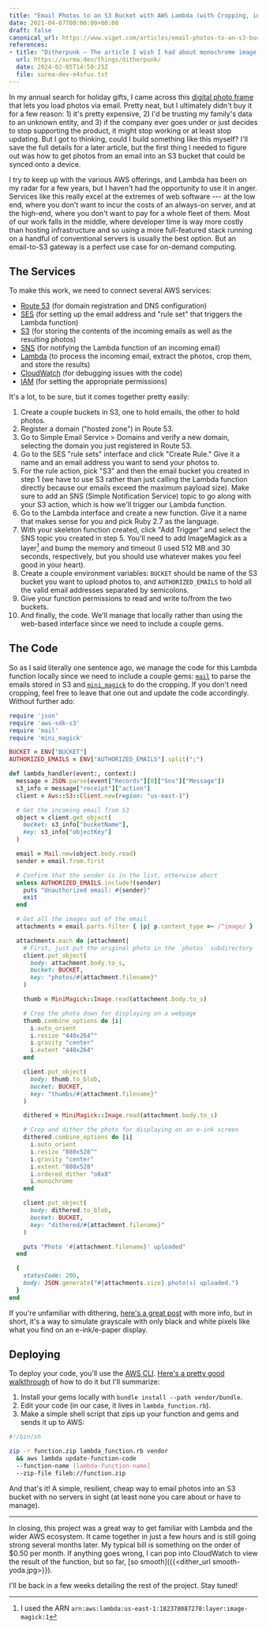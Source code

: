 ```yaml
---
title: "Email Photos to an S3 Bucket with AWS Lambda (with Cropping, in Ruby)"
date: 2021-04-07T00:00:00+00:00
draft: false
canonical_url: https://www.viget.com/articles/email-photos-to-an-s3-bucket-with-aws-lambda-with-cropping-in-ruby/
references:
- title: "Ditherpunk — The article I wish I had about monochrome image dithering — surma.dev"
  url: https://surma.dev/things/ditherpunk/
  date: 2024-02-05T14:50:25Z
  file: surma-dev-e4sfuv.txt
---
```


In my annual search for holiday gifts, I came across this [digital photo
frame](https://auraframes.com/digital-frames/color/graphite) that lets
you load photos via email. Pretty neat, but I ultimately didn't buy it
for a few reason: 1) it's pretty expensive, 2) I'd be trusting my
family's data to an unknown entity, and 3) if the company ever goes
under or just decides to stop supporting the product, it might stop
working or at least stop updating. But I got to thinking, could I build
something like this myself? I'll save the full details for a later
article, but the first thing I needed to figure out was how to get
photos from an email into an S3 bucket that could be synced onto a
device.

I try to keep up with the various AWS offerings, and Lambda has been on
my radar for a few years, but I haven't had the opportunity to use it
in anger. Services like this really excel at the extremes of web
software --- at the low end, where you don't want to incur the costs of
an always-on server, and at the high-end, where you don't want to pay
for a whole fleet of them. Most of our work falls in the middle, where
developer time is way more costly than hosting infrastructure and so
using a more full-featured stack running on a handful of conventional
servers is usually the best option. But an email-to-S3 gateway is a
perfect use case for on-demand computing.

## The Services

To make this work, we need to connect several AWS services:

-   [Route 53](https://aws.amazon.com/route53/) (for domain registration
    and DNS configuration)
-   [SES](https://aws.amazon.com/ses/) (for setting up the email address
    and "rule set" that triggers the Lambda function)
-   [S3](https://aws.amazon.com/s3/) (for storing the contents of the
    incoming emails as well as the resulting photos)
-   [SNS](https://aws.amazon.com/sns/) (for notifying the Lambda
    function of an incoming email)
-   [Lambda](https://aws.amazon.com/lambda) (to process the incoming
    email, extract the photos, crop them, and store the results)
-   [CloudWatch](https://aws.amazon.com/cloudwatch) (for debugging
    issues with the code)
-   [IAM](https://aws.amazon.com/iam) (for setting the appropriate
    permissions)

It's a lot, to be sure, but it comes together pretty easily:

1.  Create a couple buckets in S3, one to hold emails, the other to hold
    photos.
2.  Register a domain ("hosted zone") in Route 53.
3.  Go to Simple Email Service > Domains and verify a new domain,
    selecting the domain you just registered in Route 53.
4.  Go to the SES "rule sets" interface and click "Create Rule."
    Give it a name and an email address you want to send your photos to.
5.  For the rule action, pick "S3" and then the email bucket you
    created in step 1 (we have to use S3 rather than just calling the
    Lambda function directly because our emails exceed the maximum
    payload size). Make sure to add an SNS (Simple Notification Service)
    topic to go along with your S3 action, which is how we'll trigger
    our Lambda function.
6.  Go to the Lambda interface and create a new function. Give it a name
    that makes sense for you and pick Ruby 2.7 as the language.
7.  With your skeleton function created, click "Add Trigger" and
    select the SNS topic you created in step 5. You'll need to add
    ImageMagick as a layer[^1] and bump the memory and timeout (I used 512 MB
    and 30 seconds, respectively, but you should use whatever makes you
    feel good in your heart).
8.  Create a couple environment variables: `BUCKET` should be name of
    the S3 bucket you want to upload photos to, and `AUTHORIZED_EMAILS`
    to hold all the valid email addresses separated by semicolons.
9.  Give your function permissions to read and write to/from the two
    buckets.
10. And finally, the code. We'll manage that locally rather than using
    the web-based interface since we need to include a couple gems.

## The Code

So as I said literally one sentence ago, we manage the code for this
Lambda function locally since we need to include a couple gems:
[`mail`](https://github.com/mikel/mail) to parse the emails stored in S3
and [`mini_magick`](https://github.com/minimagick/minimagick) to do the
cropping. If you don't need cropping, feel free to leave that one out
and update the code accordingly. Without further ado:

```ruby
require 'json'
require 'aws-sdk-s3'
require 'mail'
require 'mini_magick'

BUCKET = ENV["BUCKET"]
AUTHORIZED_EMAILS = ENV["AUTHORIZED_EMAILS"].split(";")

def lambda_handler(event:, context:)
  message = JSON.parse(event["Records"][0]["Sns"]["Message"])
  s3_info = message["receipt"]["action"]
  client = Aws::S3::Client.new(region: "us-east-1")

  # Get the incoming email from S3
  object = client.get_object(
    bucket: s3_info["bucketName"],
    key: s3_info["objectKey"]
  )

  email = Mail.new(object.body.read)
  sender = email.from.first

  # Confirm that the sender is in the list, otherwise abort
  unless AUTHORIZED_EMAILS.include?(sender)
    puts "Unauthorized email: #{sender}"
    exit
  end

  # Get all the images out of the email
  attachments = email.parts.filter { |p| p.content_type =~ /^image/ }

  attachments.each do |attachment|
    # First, just put the original photo in the `photos` subdirectory
    client.put_object(
      body: attachment.body.to_s,
      bucket: BUCKET,
      key: "photos/#{attachment.filename}"
    )

    thumb = MiniMagick::Image.read(attachment.body.to_s)

    # Crop the photo down for displaying on a webpage
    thumb.combine_options do |i|
      i.auto_orient
      i.resize "440x264^"
      i.gravity "center"
      i.extent "440x264"
    end

    client.put_object(
      body: thumb.to_blob,
      bucket: BUCKET,
      key: "thumbs/#{attachment.filename}"
    )

    dithered = MiniMagick::Image.read(attachment.body.to_s)

    # Crop and dither the photo for displaying on an e-ink screen
    dithered.combine_options do |i|
      i.auto_orient
      i.resize "880x528^"
      i.gravity "center"
      i.extent "880x528"
      i.ordered_dither "o8x8"
      i.monochrome
    end

    client.put_object(
      body: dithered.to_blob,
      bucket: BUCKET,
      key: "dithered/#{attachment.filename}"
    )

    puts "Photo '#{attachment.filename}' uploaded"
  end

  {
    statusCode: 200,
    body: JSON.generate("#{attachments.size} photo(s) uploaded.")
  }
end
```

If you're unfamiliar with dithering, [here's a great
post](https://surma.dev/things/ditherpunk/) with more info, but in
short, it's a way to simulate grayscale with only black and white
pixels like what you find on an e-ink/e-paper display.

## Deploying

To deploy your code, you'll use the [AWS
CLI](https://aws.amazon.com/cli/). [Here's a pretty good
walkthrough](https://docs.aws.amazon.com/lambda/latest/dg/ruby-package.html)
of how to do it but I'll summarize:

1.  Install your gems locally with `bundle install --path vendor/bundle`.
2.  Edit your code (in our case, it lives in `lambda_function.rb`).
3.  Make a simple shell script that zips up your function and gems and
    sends it up to AWS:

```sh
#!/bin/sh

zip -r function.zip lambda_function.rb vendor 
  && aws lambda update-function-code 
  --function-name [lambda-function-name] 
  --zip-file fileb://function.zip
```

And that's it! A simple, resilient, cheap way to email photos into an
S3 bucket with no servers in sight (at least none you care about or have
to manage).

------------------------------------------------------------------------

In closing, this project was a great way to get familiar with Lambda and
the wider AWS ecosystem. It came together in just a few hours and is
still going strong several months later. My typical bill is something on
the order of $0.50 per month. If anything goes wrong, I can pop into
CloudWatch to view the result of the function, but so far,
[so smooth]({{<dither_url smooth-yoda.jpg>}}).

I'll be back in a few weeks detailing the rest of the project. Stay
tuned!

[^1]: I used the ARN `arn:aws:lambda:us-east-1:182378087270:layer:image-magick:1`
